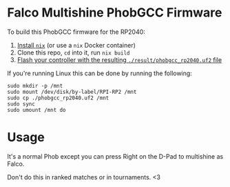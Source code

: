 # Falco Multishine PhobGCC Firmware

To build this PhobGCC firmware for the RP2040:

1. [Install `nix`][install-nix] (or use a `nix` Docker container)
2. Clone this repo, `cd` into it, run `nix build`
3. [Flash your controller with the resulting `./result/phobgcc_rp2040.uf2`
   file][flash]

If you're running Linux this can be done by running the following:

```shell
sudo mkdir -p /mnt
sudo mount /dev/disk/by-label/RPI-RP2 /mnt
sudo cp ./phobgcc_rp2040.uf2 /mnt
sudo sync
sudo umount /mnt do
```

# Usage

It's a normal Phob except you can press Right on the D-Pad to multishine as
Falco.

Don't do this in ranked matches or in tournaments. <3

[install-nix]: https://zero-to-nix.com/start/install
[flash]: https://github.com/PhobGCC/PhobGCC-doc/blob/main/For_Users/Phob2_Programming_Guide.md
